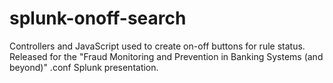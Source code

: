 splunk-onoff-search
===================

Controllers and JavaScript used to create on-off buttons for rule status.
Released for the "Fraud Monitoring and Prevention in Banking Systems (and beyond)" .conf Splunk presentation.
